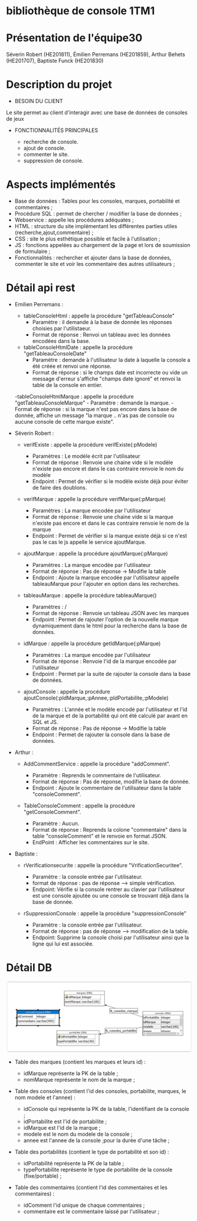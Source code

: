# bibliothèque de console 1TM1

# Présentation de l'équipe30
Séverin Robert (HE201811), Émilien Perremans (HE201859), Arthur Behets (HE201707), Baptiste Funck (HE201830)

# Description du projet
  - BESOIN DU CLIENT
  
Le site permet au client d'interagir avec une base de données de consoles de jeux



  - FONCTIONNALITÉS PRINCIPALES
  
    - recherche de console.    
    - ajout de console.
    - commenter le site.
    - suppression de console.
    

# Aspects implémentés

  - Base de données : Tables pour les consoles, marques, portabilité et commentaires ;
  - Procédure SQL : permet de chercher / modifier la base de données ;
  - Webservice : appelle les procédures adéquates ;
  - HTML : structure du site implémentant les différentes parties utiles (recherche,ajout,commentaire) ;
  - CSS : site le plus esthétique possible et facile à l'utilisation ; 
  - JS : fonctions appelées au chargement de la page et lors de soumission de formulaire ;
  - Fonctionnalités : rechercher et ajouter dans la base de données, commenter le site et voir les commentaire des autres utilisateurs ; 

# Détail api rest

- Emilien Perremans :
    - tableConsoleHtml : appelle la procédure "getTableauConsole"
      - Paramètre : il demande à la base de donnée les réponses choisies par l'utilistaeur.
      - Format de réponse : Renvoi un tableau avec les données encodées dans la base.
    - tableConsoleHtmlDate : appelle la procédure "getTableauConsoleDate"
      - Paramètre : demande à l'utilisateur la date à laquelle la console a été créée et renvoi une réponse.
      - Format de réponse : si le champs date est incorrecte ou vide un message d'erreur s'affiche "champs date ignoré" et renvoi la table de la console en entier.
      
    -tableConsoleHtmlMarque : appelle la procédure "getTableauConsoleMarque"
          - Paramètre : demande la marque.
          - Format de réponse : si la marque n'est pas encore dans la base de donnée, affiche un message "la marque .. n'as pas de console ou aucune console de cette marque existe". 
      
- Séverin Robert :    
    - verifExiste : appelle la procédure verifExiste(:pModele)
      - Paramètres : Le modèle écrit par l'utilisateur 
      - Format de réponse : Renvoie une chaine vide si le modèle n'existe pas encore et dans le cas contraire renvoie le nom du modèle
      - Endpoint  : Permet de vérifier si le modèle existe déjà pour éviter de faire des doublons.
                
    - verifMarque : appelle la procédure verifMarque(:pMarque)
      - Paramètres : La marque encodée par l'utilisateur
      - Format de réponse : Renvoie une chaine vide si la marque n'existe pas encore et dans le cas contraire renvoie le nom de la marque
      - Endpoint  : Permet de vérifier si la marque existe déjà si ce n'est pas le cas le js appelle le service ajoutMarque.
      
    - ajoutMarque : appelle la procédure ajoutMarque(:pMarque)
      - Paramètres : La marque encodée par l'utilisateur
      - Format de réponse : Pas de réponse -> Modifie la table 
      - Endpoint  : Ajoute la marque encodée par l'utilisateur appelle tableauMarque pour l'ajouter en option dans les recherches. 
                    
    - tableauMarque : appelle la procédure tableauMarque()
      - Paramètres : / 
      - Format de réponse : Renvoie un tableau JSON avec les marques
      - Endpoint  : Permet de rajouter l'option de la nouvelle marque dynamiquement dans le html pour la recherche dans la base de données.
              
    - idMarque : appelle la procédure getIdMarque(:pMarque)
      - Paramètres : La marque encodée par l'utilisateur
      - Format de réponse : Renvoie l'id de la marque encodée par l'utilisateur
      - Endpoint  : Permet par la suite de rajouter la console dans la base de données.
           
    - ajoutConsole : appelle la procédure ajoutConsole(:pIdMarque,:pAnnee,:pIdPortabilite,:pModele)
      - Paramètres : L'année et le modèle encodé par l'utilisateur et l'id de la marque et de la portabilité qui ont été calculé par avant en SQL et JS.
      - Format de réponse : Pas de réponse -> Modifie la table 
      - Endpoint  : Permet de rajouter la console dans la base de données.           
                
- Arthur :

    - AddCommentService : appelle la procédure "addComment".

   
      - Paramètre : Reprends le commentaire de l'utilisateur.
      - Format de réponse : Pas de réponse, modifie la base de donnée.
      - Endpoint : Ajoute le commentaire de l'utilisateur dans la table "consoleComment".
      
     - TableConsoleComment : appelle la procédure "getConsoleComment".
        
       - Paramètre : Aucun.
       - Format de réponse : Reprends la colone "commentaire" dans la table "consoleComment" et le renvoie en format JSON.
       - EndPoint : Afficher les commentaires sur le site.
  
    
 - Baptiste :
    
     - rVerificationsecurite : appelle la procédure "VrificationSecuritee".
    
       - Paramètre : la console entrée par l'utilisateur.
       - format de réponse : pas de réponse --> simple vérification.
       - Endpoint: Vérifie si la console rentrer au clavier par l'utilisateur est une console ajoutée ou une console se trouvant déjà  dans la base de donnée.
   
   
   - rSuppressionConsole : appelle la procédure "suppressionConsole"
   
        - Paramètre : la console entrée par l'utilisateur.
        - Format de réponse : pas de réponse --> modification de la table.
        - Endpoint: Supprime la console choisi par l'utilisateur ainsi que la ligne qui lui est associée.
   
   
   
   
   
# Détail DB
![graphiqueER](graphiqueER.png)
- Table des marques (contient les marques et leurs id) :
    - idMarque représente la PK de la table ;
    - nomMarque représente le nom de la marque ;
    
- Table des consoles (contient l'id des consoles, portabilite, marques, le nom modele et l'annee) :
    - idConsole qui représente la PK de la table, l'identifiant de la console ;
    - idPortabilite est l'id de portabilite ;
    - idMarque est l'id de la marque ;
    - modele est le nom du modele de la console ;
    - annee est l'annee de la console ;pour la durée d'une tâche ;
    
- Table des portabilités (contient le type de portabilité et son id) :
    - idPortabilité représente la PK de la table ;
    - typePortabilite représente le type de portabilite de la console (fixe/portable) ;
    
- Table des commentaires (contient l'id des commentaires et les commentaires) : 
    - idComment l'id unique de chaque commentaires ;
    - commentaire est le commentaire laissé par l'utilisateur ;
